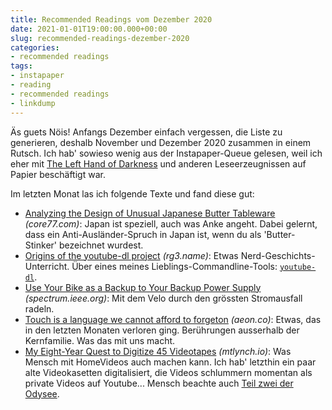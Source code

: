 ```yaml
---
title: Recommended Readings vom Dezember 2020
date: 2021-01-01T19:00:00.000+00:00
slug: recommended-readings-dezember-2020
categories:
- recommended readings
tags:
- instapaper
- reading
- recommended readings
- linkdump
---
```


Äs guets Nöis!
Anfangs Dezember einfach vergessen, die Liste zu generieren, deshalb November und Dezember 2020 zusammen in einem Rutsch.
Ich hab' sowieso wenig aus der Instapaper-Queue gelesen, weil ich eher mit [The Left Hand of Darkness](https://en.wikipedia.org/wiki/The_Left_Hand_of_Darkness) und anderen Leseerzeugnissen auf Papier beschäftigt war.

Im letzten Monat las ich folgende Texte und fand diese gut:

- [Analyzing the Design of Unusual Japanese Butter Tableware](https://www.core77.com/posts/102355/Analyzing-the-Design-of-Unusual-Japanese-Butter-Tableware) *(core77.com)*: Japan ist speziell, auch was Anke angeht. Dabei gelernt, dass ein Anti-Ausländer-Spruch in Japan ist, wenn du als 'Butter-Stinker' bezeichnet wurdest.
- [Origins of the youtube-dl project](https://rg3.name/202011071352.html) *(rg3.name)*: Etwas Nerd-Geschichts-Unterricht. Über eines meines Lieblings-Commandline-Tools: [`youtube-dl`](https://youtube-dl.org).
- [Use Your Bike as a Backup to Your Backup Power Supply](https://spectrum.ieee.org/geek-life/hands-on/use-your-bike-as-a-backup-to-your-backup-power-supply) *(spectrum.ieee.org)*: Mit dem Velo durch den grössten Stromausfall radeln.
- [Touch is a language we cannot afford to forgeton](https://aeon.co/essays/touch-is-a-language-we-cannot-afford-to-forget) *(aeon.co)*: Etwas, das in den letzten Monaten verloren ging. Berührungen ausserhalb der Kernfamilie. Was das mit uns macht.
- [My Eight-Year Quest to Digitize 45 Videotapes](https://mtlynch.io/digitizing-1/) *(mtlynch.io)*: Was Mensch mit HomeVideos auch machen kann. Ich hab' letzthin ein paar alte Videokasetten digitalisiert, die Videos schlummern momentan als private Videos auf Youtube... Mensch beachte auch [Teil zwei der Odysee](https://mtlynch.io/digitizing-2/).
